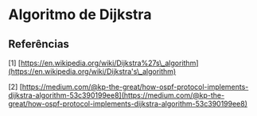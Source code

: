 # Algoritmo de Dijkstra

## Referências

\[1] [https://en.wikipedia.org/wiki/Dijkstra%27s\_algorithm](https://en.wikipedia.org/wiki/Dijkstra's\_algorithm)

\[2] [https://medium.com/@kp-the-great/how-ospf-protocol-implements-dijkstra-algorithm-53c390199ee8](https://medium.com/@kp-the-great/how-ospf-protocol-implements-dijkstra-algorithm-53c390199ee8)
